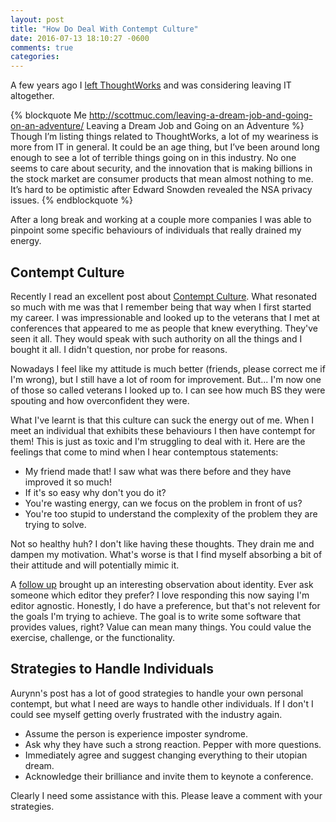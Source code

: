 ```yaml
---
layout: post
title: "How Do Deal With Contempt Culture"
date: 2016-07-13 18:10:27 -0600
comments: true
categories:
---
```

A few years ago I [left ThoughtWorks][leaving-tw] and was considering leaving IT altogether.

{% blockquote Me http://scottmuc.com/leaving-a-dream-job-and-going-on-an-adventure/ Leaving a Dream Job and Going on an Adventure %}
Though I’m listing things related to ThoughtWorks, a lot of my weariness is more from IT in general.
It could be an age thing, but I’ve been around long enough to see a lot of terrible things going on in
this industry. No one seems to care about security, and the innovation that is making billions in the
stock market are consumer products that mean almost nothing to me. It’s hard to be optimistic after
Edward Snowden revealed the NSA privacy issues.
{% endblockquote %}

After a long break and working at a couple more companies I was able to pinpoint some specific behaviours
of individuals that really drained my energy.

[leaving-tw]: /leaving-a-dream-job-and-going-on-an-adventure/

## Contempt Culture

Recently I read an excellent post about [Contempt Culture][contempt-culture]. What resonated so much with me was that I
remember being that way when I first started my career. I was impressionable and looked up to the veterans that I met at
conferences that appeared to me as people that knew everything. They've seen it all. They would speak with such
authority on all the things and I bought it all. I didn't question, nor probe for reasons.

Nowadays I feel like my attitude is much better (friends, please correct me if I'm wrong), but I still have a lot of room
for improvement. But... I'm now one of those so called veterans I looked up to. I can see how much BS they were spouting
and how overconfident they were.

What I've learnt is that this culture can suck the energy out of me. When I meet an individual that exhibits these
behaviours I then have contempt for them! This is just as toxic and I'm struggling to deal with it. Here are the
feelings that come to mind when I hear contemptous statements:

* My friend made that! I saw what was there before and they have improved it so much!
* If it's so easy why don't you do it?
* You're wasting energy, can we focus on the problem in front of us?
* You're too stupid to understand the complexity of the problem they are trying to solve.

Not so healthy huh? I don't like having these thoughts. They drain me and dampen my motivation. What's worse is that I
find myself absorbing a bit of their attitude and will potentially mimic it.

[contempt-culture]: http://blog.aurynn.com/contempt-culture

A [follow up][on-critizing-languages] brought up an interesting observation about identity. Ever ask someone which
editor they prefer? I love responding this now saying I'm editor agnostic. Honestly, I do have a preference, but that's
not relevent for the goals I'm trying to achieve. The goal is to write some software that provides values, right? Value
can mean many things. You could value the exercise, challenge, or the functionality.

[on-critizing-languages]: http://www.drmaciver.com/2015/12/on-criticizing-programming-languages/

## Strategies to Handle Individuals

Aurynn's post has a lot of good strategies to handle your own personal contempt, but what I need are ways to handle
other individuals. If I don't I could see myself getting overly frustrated with the industry again.

* Assume the person is experience imposter syndrome.
* Ask why they have such a strong reaction. Pepper with more questions.
* Immediately agree and suggest changing everything to their utopian dream.
* Acknowledge their brilliance and invite them to keynote a conference.

Clearly I need some assistance with this. Please leave a comment with your strategies.



